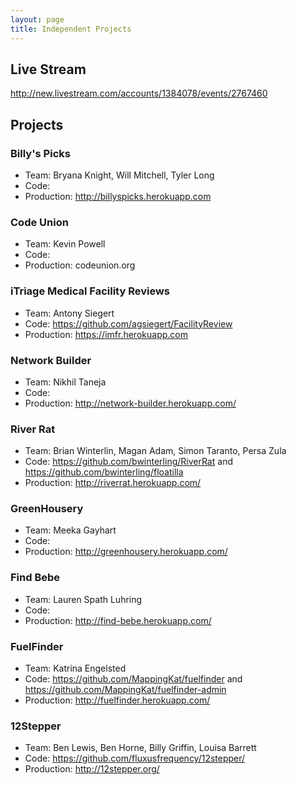 ```yaml
---
layout: page
title: Independent Projects
---
```


## Live Stream

http://new.livestream.com/accounts/1384078/events/2767460

## Projects

### Billy's Picks

* Team: Bryana Knight, Will Mitchell, Tyler Long
* Code:
* Production: http://billyspicks.herokuapp.com

### Code Union

* Team: Kevin Powell
* Code: 
* Production: codeunion.org

### iTriage Medical Facility Reviews

* Team: Antony Siegert
* Code: https://github.com/agsiegert/FacilityReview
* Production: https://imfr.herokuapp.com

### Network Builder

* Team: Nikhil Taneja
* Code: 
* Production: http://network-builder.herokuapp.com/

### River Rat

* Team: Brian Winterlin, Magan Adam, Simon Taranto, Persa Zula
* Code: https://github.com/bwinterling/RiverRat and https://github.com/bwinterling/floatilla
* Production: http://riverrat.herokuapp.com/

### GreenHousery

* Team: Meeka Gayhart
* Code:
* Production: http://greenhousery.herokuapp.com/

### Find Bebe

* Team: Lauren Spath Luhring
* Code:
* Production: http://find-bebe.herokuapp.com/

### FuelFinder

* Team: Katrina Engelsted
* Code: https://github.com/MappingKat/fuelfinder and https://github.com/MappingKat/fuelfinder-admin
* Production: http://fuelfinder.herokuapp.com/

### 12Stepper

* Team: Ben Lewis, Ben Horne, Billy Griffin, Louisa Barrett
* Code: https://github.com/fluxusfrequency/12stepper/
* Production: http://12stepper.org/
